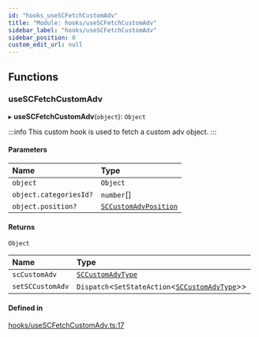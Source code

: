 ```yaml
---
id: "hooks_useSCFetchCustomAdv"
title: "Module: hooks/useSCFetchCustomAdv"
sidebar_label: "hooks/useSCFetchCustomAdv"
sidebar_position: 0
custom_edit_url: null
---
```


## Functions

### useSCFetchCustomAdv

▸ **useSCFetchCustomAdv**(`object`): `Object`

:::info
This custom hook is used to fetch a custom adv object.
:::

#### Parameters

| Name | Type |
| :------ | :------ |
| `object` | `Object` |
| `object.categoriesId?` | `number`[] |
| `object.position?` | [`SCCustomAdvPosition`](../enums/types_customAdv.SCCustomAdvPosition.md) |

#### Returns

`Object`

| Name | Type |
| :------ | :------ |
| `scCustomAdv` | [`SCCustomAdvType`](../interfaces/types_customAdv.SCCustomAdvType.md) |
| `setSCCustomAdv` | `Dispatch`<`SetStateAction`<[`SCCustomAdvType`](../interfaces/types_customAdv.SCCustomAdvType.md)\>\> |

#### Defined in

[hooks/useSCFetchCustomAdv.ts:17](https://github.com/selfcommunity/community-ui/blob/cab08cf/packages/sc-core/src/hooks/useSCFetchCustomAdv.ts#L17)
